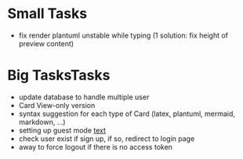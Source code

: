 # Small Tasks
- fix render plantuml unstable while typing (1 solution: fix height of preview content)

# Big TasksTasks
- update database to handle multiple user
- Card View-only version
- syntax suggestion for each type of Card (latex, plantuml, mermaid, markdown, ...)
- setting up guest mode [text](.drafts/App.jsx)
- check user exist if sign up, if so, redirect to login page
- away to force logout if there is no access token
